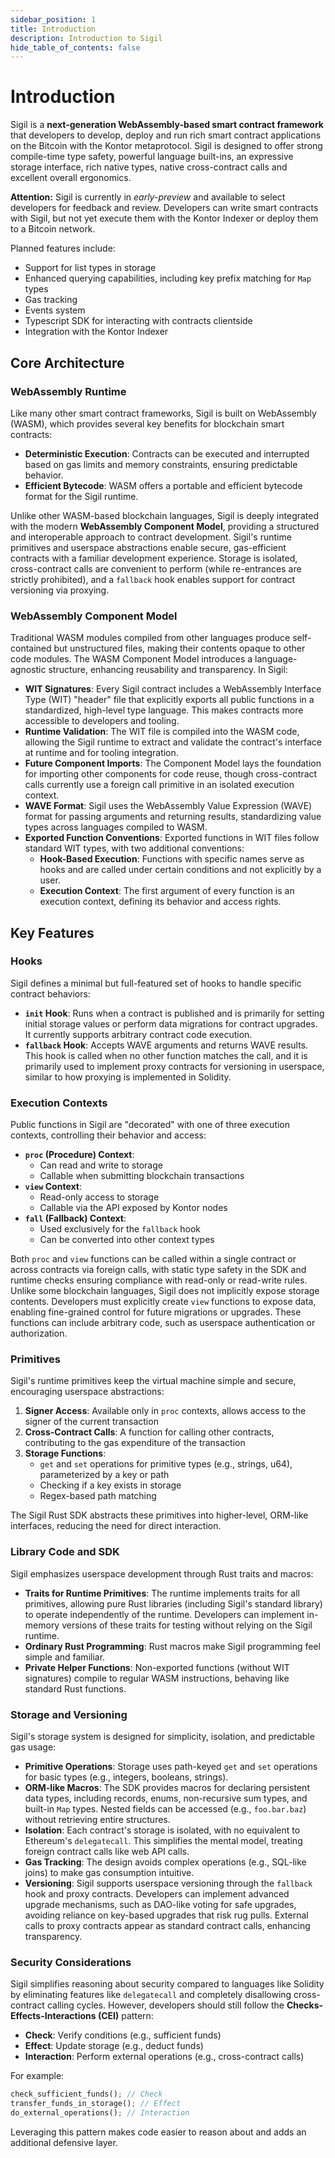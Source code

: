 ```yaml
---
sidebar_position: 1
title: Introduction
description: Introduction to Sigil
hide_table_of_contents: false
---
```


# Introduction

Sigil is a **next-generation WebAssembly-based smart contract framework** that developers to develop, deploy and run rich smart contract applications on the Bitcoin with the Kontor metaprotocol. Sigil is designed to offer strong compile-time type safety, powerful language built-ins, an expressive storage interface, rich native types, native cross-contract calls and excellent overall ergonomics.

**Attention:** Sigil is currently in *early-preview* and available to select developers for feedback and review. Developers can write smart contracts with Sigil, but not yet execute them with the Kontor Indexer or deploy them to a Bitcoin network.

Planned features include:

- Support for list types in storage
- Enhanced querying capabilities, including key prefix matching for `Map` types
- Gas tracking
- Events system
- Typescript SDK for interacting with contracts clientside
- Integration with the Kontor Indexer 

## Core Architecture

### WebAssembly Runtime

Like many other smart contract frameworks, Sigil is built on WebAssembly (WASM), which provides several key benefits for blockchain smart contracts:

- **Deterministic Execution**: Contracts can be executed and interrupted based on gas limits and memory constraints, ensuring predictable behavior.
- **Efficient Bytecode**: WASM offers a portable and efficient bytecode format for the Sigil runtime.

Unlike other WASM-based blockchain languages, Sigil is deeply integrated with the modern **WebAssembly Component Model**, providing a structured and interoperable approach to contract development. Sigil's runtime primitives and userspace abstractions enable secure, gas-efficient contracts with a familiar development experience. Storage is isolated, cross-contract calls are convenient to perform (while re-entrances are strictly prohibited), and a `fallback` hook enables support for contract versioning via proxying.

### WebAssembly Component Model

Traditional WASM modules compiled from other languages produce self-contained but unstructured files, making their contents opaque to other code modules. The WASM Component Model introduces a language-agnostic structure, enhancing reusability and transparency. In Sigil:

- **WIT Signatures**: Every Sigil contract includes a WebAssembly Interface Type (WIT) "header" file that explicitly exports all public functions in a standardized, high-level type language. This makes contracts more accessible to developers and tooling.
- **Runtime Validation**: The WIT file is compiled into the WASM code, allowing the Sigil runtime to extract and validate the contract's interface at runtime and for tooling integration.
- **Future Component Imports**: The Component Model lays the foundation for importing other components for code reuse, though cross-contract calls currently use a foreign call primitive in an isolated execution context.
- **WAVE Format**: Sigil uses the WebAssembly Value Expression (WAVE) format for passing arguments and returning results, standardizing value types across languages compiled to WASM.
- **Exported Function Conventions**: Exported functions in WIT files follow standard WIT types, with two additional conventions:
  - **Hook-Based Execution**: Functions with specific names serve as hooks and are called under certain conditions and not explicitly by a user.
  - **Execution Context**: The first argument of every function is an execution context, defining its behavior and access rights.

## Key Features

### Hooks

Sigil defines a minimal but full-featured set of hooks to handle specific contract behaviors:

- **`init` Hook**: Runs when a contract is published and is primarily for setting initial storage values or perform data migrations for contract upgrades. It currently supports arbitrary contract code execution.
- **`fallback` Hook**: Accepts WAVE arguments and returns WAVE results. This hook is called when no other function matches the call, and it is primarily used to implement proxy contracts for versioning in userspace, similar to how proxying is implemented in Solidity.

### Execution Contexts

Public functions in Sigil are "decorated" with one of three execution contexts, controlling their behavior and access:

- **`proc` (Procedure) Context**:
  - Can read and write to storage
  - Callable when submitting blockchain transactions
- **`view` Context**:
  - Read-only access to storage
  - Callable via the API exposed by Kontor nodes
- **`fall` (Fallback) Context**:
  - Used exclusively for the `fallback` hook
  - Can be converted into other context types

Both `proc` and `view` functions can be called within a single contract or across contracts via foreign calls, with static type safety in the SDK and runtime checks ensuring compliance with read-only or read-write rules. Unlike some blockchain languages, Sigil does not implicitly expose storage contents. Developers must explicitly create `view` functions to expose data, enabling fine-grained control for future migrations or upgrades. These functions can include arbitrary code, such as userspace authentication or authorization.

### Primitives

Sigil's runtime primitives keep the virtual machine simple and secure, encouraging userspace abstractions:

1. **Signer Access**: Available only in `proc` contexts, allows access to the signer of the current transaction
2. **Cross-Contract Calls**: A function for calling other contracts, contributing to the gas expenditure of the transaction
3. **Storage Functions**:
   - `get` and `set` operations for primitive types (e.g., strings, u64), parameterized by a key or path
   - Checking if a key exists in storage
   - Regex-based path matching

The Sigil Rust SDK abstracts these primitives into higher-level, ORM-like interfaces, reducing the need for direct interaction.

### Library Code and SDK

Sigil emphasizes userspace development through Rust traits and macros:

- **Traits for Runtime Primitives**: The runtime implements traits for all primitives, allowing pure Rust libraries (including Sigil's standard library) to operate independently of the runtime. Developers can implement in-memory versions of these traits for testing without relying on the Sigil runtime.
- **Ordinary Rust Programming**: Rust macros make Sigil programming feel simple and familiar.
- **Private Helper Functions**: Non-exported functions (without WIT signatures) compile to regular WASM instructions, behaving like standard Rust functions.

### Storage and Versioning

Sigil's storage system is designed for simplicity, isolation, and predictable gas usage:

- **Primitive Operations**: Storage uses path-keyed `get` and `set` operations for basic types (e.g., integers, booleans, strings).
- **ORM-like Macros**: The SDK provides macros for declaring persistent data types, including records, enums, non-recursive sum types, and built-in `Map` types. Nested fields can be accessed (e.g., `foo.bar.baz`) without retrieving entire structures.
- **Isolation**: Each contract's storage is isolated, with no equivalent to Ethereum's `delegatecall`. This simplifies the mental model, treating foreign contract calls like web API calls.
- **Gas Tracking**: The design avoids complex operations (e.g., SQL-like joins) to make gas consumption intuitive.
- **Versioning**: Sigil supports userspace versioning through the `fallback` hook and proxy contracts. Developers can implement advanced upgrade mechanisms, such as DAO-like voting for safe upgrades, avoiding reliance on key-based upgrades that risk rug pulls. External calls to proxy contracts appear as standard contract calls, enhancing transparency.

### Security Considerations

Sigil simplifies reasoning about security compared to languages like Solidity by eliminating features like `delegatecall` and completely disallowing cross-contract calling cycles. However, developers should still follow the **Checks-Effects-Interactions (CEI)** pattern:

- **Check**: Verify conditions (e.g., sufficient funds)
- **Effect**: Update storage (e.g., deduct funds)
- **Interaction**: Perform external operations (e.g., cross-contract calls)

For example: 

```rust
check_sufficient_funds(); // Check
transfer_funds_in_storage(); // Effect
do_external_operations(); // Interaction
```

Leveraging this pattern makes code easier to reason about and adds an additional defensive layer.